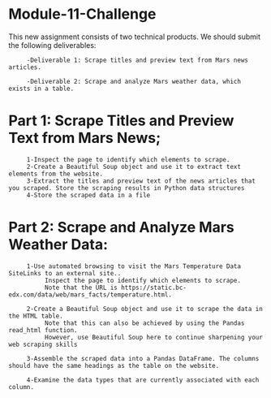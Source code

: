 # Module-11-Challenge

This new assignment consists of two technical products. We should submit the following deliverables:
   
         -Deliverable 1: Scrape titles and preview text from Mars news articles.

         -Deliverable 2: Scrape and analyze Mars weather data, which exists in a table.

# Part 1: Scrape Titles and Preview Text from Mars News;

         1-Inspect the page to identify which elements to scrape.
         2-Create a Beautiful Soup object and use it to extract text elements from the website.
         3-Extract the titles and preview text of the news articles that you scraped. Store the scraping results in Python data structures 
         4-Store the scraped data in a file

# Part 2: Scrape and Analyze Mars Weather Data:
  
         1-Use automated browsing to visit the Mars Temperature Data SiteLinks to an external site.. 
              Inspect the page to identify which elements to scrape. 
              Note that the URL is https://static.bc-edx.com/data/web/mars_facts/temperature.html.

         2-Create a Beautiful Soup object and use it to scrape the data in the HTML table. 
              Note that this can also be achieved by using the Pandas read_html function. 
              However, use Beautiful Soup here to continue sharpening your web scraping skills

         3-Assemble the scraped data into a Pandas DataFrame. The columns should have the same headings as the table on the website.

         4-Examine the data types that are currently associated with each column.